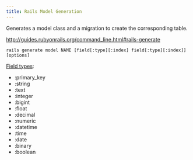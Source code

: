```yaml
---
title: Rails Model Generation
---
```


Generates a model class and a migration to create the corresponding table.

<http://guides.rubyonrails.org/command_line.html#rails-generate>

```
rails generate model NAME [field[:type][:index] field[:type][:index]] [options]
```

[Field types](http://api.rubyonrails.org/classes/ActiveRecord/ConnectionAdapters/SchemaStatements.html#method-i-add_column):

* :primary_key
* :string
* :text
* :integer
* :bigint
* :float
* :decimal
* :numeric
* :datetime
* :time
* :date
* :binary
* :boolean
